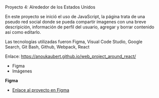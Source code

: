 Proyecto 4: Alrededor de los Estados Unidos

En este proyecto se inició el uso de JavaScript, la página trata de una pseudo red social donde se pueda compartir ímagenes con una breve descripición, información de perfil del usuario, agregar y borrar contenido así como editarlo.

Las tecnologías utilizadas fueron Figma, Visual Code Studio, Google Search, Git Bash, Github, Webpack, React

Enlace: https://anoukaubert.github.io/web_project_around_react/

* Figma
* Imágenes

**Figma**

* [Enlace al proyecto en Figma](https://www.figma.com/file/LDMgqWesKpQkIwhOfEBuTS/WEB%2C-Sprint-5%3A-Around-The-U.S.-%7C-desktop-%2B-mobile?node-id=0%3A1)